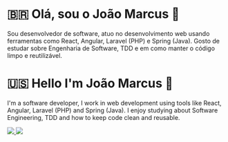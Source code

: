 # 🇧🇷 Olá, sou o João Marcus 👋
Sou desenvolvedor de software, atuo no desenvolvimento web usando ferramentas como React, Angular, Laravel (PHP) e Spring (Java). Gosto de estudar sobre Engenharia de Software, TDD e em como manter o código limpo e reutilizável.

# 🇺🇸 Hello I'm João Marcus 👋
I'm a software developer, I work in web development using tools like React, Angular, Laravel (PHP) and Spring (Java). I enjoy studying about Software Engineering, TDD and how to keep code clean and reusable.

<div>
    <a target='_blank' href="https://www.linkedin.com/in/joaomarcusmr">
        <img src="https://img.shields.io/badge/LinkedIn-0077B5?style=for-the-badge&logo=linkedin&logoColor=white">
    </a>
    <a target='_blank' href="https://dev.to/joaom123">
        <img src="https://img.shields.io/badge/dev.to-0A0A0A?style=for-the-badge&logo=dev-dot-to&logoColor=white">
    </a>
</div>
